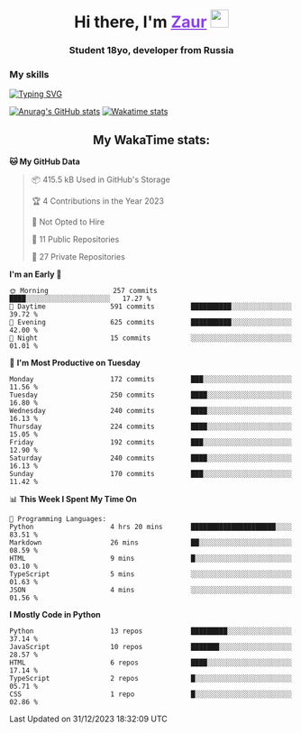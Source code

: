 <h1 align="center">
    Hi there, I'm 
    <a href="https://t.me/skyguy" target="_blank" style="color: #8C43EA">Zaur</a>
    <img src="https://github.com/blackcater/blackcater/raw/main/images/Hi.gif" height="32">
</h1>

<h3 align="center">
    Student 18yo, developer from Russia
</h3>  

### **My skills**
[![Typing SVG](https://readme-typing-svg.herokuapp.com?font=Oxanium&duration=3000&pause=1500&color=8C43EA&height=30&lines=Python:+FastAPI,+Flask,+Aiogram,+Telethon;SQL:+PostgreSQL,+SQLite;JavaScript/TypeScript:+React.js;HTML+(PUG),+CSS+(SCSS))](https://git.io/typing-svg)

[![Anurag's GitHub stats](https://github-readme-stats.vercel.app/api?username=mrskyguy&hide_title=true&count_private=true&show_icons=true&title_color=8C43EA&icon_color=BE57EA&bg_color=30,191919,341b56&text_color=B1B1B1&border_radius=10&hide_border=true)](https://github.com/anuraghazra/github-readme-stats)
[![Wakatime stats](https://github-readme-stats.vercel.app/api/wakatime?username=skyguy&hide_title=true&show_icons=true&title_color=8C43EA&icon_color=BE57EA&bg_color=30,191919,341b56&text_color=B1B1B1&border_radius=10&hide_border=true)](https://github.com/anuraghazra/github-readme-stats)


<h2 align="center"> My WakaTime stats: </h2>

<!--START_SECTION:waka-->
**🐱 My GitHub Data** 

> 📦 415.5 kB Used in GitHub's Storage 
 > 
> 🏆 4 Contributions in the Year 2023
 > 
> 🚫 Not Opted to Hire
 > 
> 📜 11 Public Repositories 
 > 
> 🔑 27 Private Repositories 
 > 
**I'm an Early 🐤** 

```text
🌞 Morning                257 commits         ████░░░░░░░░░░░░░░░░░░░░░   17.27 % 
🌆 Daytime                591 commits         ██████████░░░░░░░░░░░░░░░   39.72 % 
🌃 Evening                625 commits         ██████████░░░░░░░░░░░░░░░   42.00 % 
🌙 Night                  15 commits          ░░░░░░░░░░░░░░░░░░░░░░░░░   01.01 % 
```
📅 **I'm Most Productive on Tuesday** 

```text
Monday                   172 commits         ███░░░░░░░░░░░░░░░░░░░░░░   11.56 % 
Tuesday                  250 commits         ████░░░░░░░░░░░░░░░░░░░░░   16.80 % 
Wednesday                240 commits         ████░░░░░░░░░░░░░░░░░░░░░   16.13 % 
Thursday                 224 commits         ████░░░░░░░░░░░░░░░░░░░░░   15.05 % 
Friday                   192 commits         ███░░░░░░░░░░░░░░░░░░░░░░   12.90 % 
Saturday                 240 commits         ████░░░░░░░░░░░░░░░░░░░░░   16.13 % 
Sunday                   170 commits         ███░░░░░░░░░░░░░░░░░░░░░░   11.42 % 
```


📊 **This Week I Spent My Time On** 

```text
💬 Programming Languages: 
Python                   4 hrs 20 mins       █████████████████████░░░░   83.51 % 
Markdown                 26 mins             ██░░░░░░░░░░░░░░░░░░░░░░░   08.59 % 
HTML                     9 mins              █░░░░░░░░░░░░░░░░░░░░░░░░   03.10 % 
TypeScript               5 mins              ░░░░░░░░░░░░░░░░░░░░░░░░░   01.63 % 
JSON                     4 mins              ░░░░░░░░░░░░░░░░░░░░░░░░░   01.56 % 
```

**I Mostly Code in Python** 

```text
Python                   13 repos            █████████░░░░░░░░░░░░░░░░   37.14 % 
JavaScript               10 repos            ███████░░░░░░░░░░░░░░░░░░   28.57 % 
HTML                     6 repos             ████░░░░░░░░░░░░░░░░░░░░░   17.14 % 
TypeScript               2 repos             █░░░░░░░░░░░░░░░░░░░░░░░░   05.71 % 
CSS                      1 repo              █░░░░░░░░░░░░░░░░░░░░░░░░   02.86 % 
```




 Last Updated on 31/12/2023 18:32:09 UTC
<!--END_SECTION:waka-->
